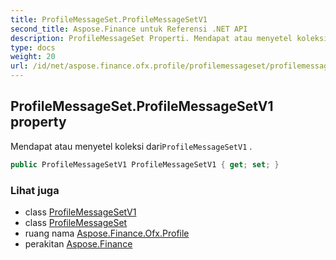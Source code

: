 ```yaml
---
title: ProfileMessageSet.ProfileMessageSetV1
second_title: Aspose.Finance untuk Referensi .NET API
description: ProfileMessageSet Properti. Mendapat atau menyetel koleksi dariProfileMessageSetV1 .
type: docs
weight: 20
url: /id/net/aspose.finance.ofx.profile/profilemessageset/profilemessagesetv1/
---
```

## ProfileMessageSet.ProfileMessageSetV1 property

Mendapat atau menyetel koleksi dari`ProfileMessageSetV1` .

```csharp
public ProfileMessageSetV1 ProfileMessageSetV1 { get; set; }
```

### Lihat juga

* class [ProfileMessageSetV1](../../profilemessagesetv1/)
* class [ProfileMessageSet](../)
* ruang nama [Aspose.Finance.Ofx.Profile](../../profilemessageset/)
* perakitan [Aspose.Finance](../../../)


